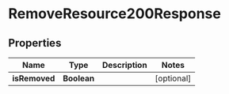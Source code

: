 

# RemoveResource200Response


## Properties

| Name | Type | Description | Notes |
|------------ | ------------- | ------------- | -------------|
|**isRemoved** | **Boolean** |  |  [optional] |



